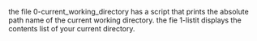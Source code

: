 the file 0-current_working_directory has a script that prints the absolute path name of the current working directory.
the fie 1-listit displays the contents list of your current directory.
